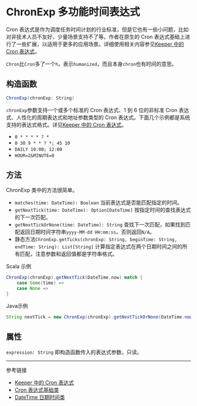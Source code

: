 # ChronExp 多功能时间表达式

Cron 表达式是作为调度任务时间计划的行业标准，但是它也有一些小问题，比如对非技术人员不友好、少量场景支持不了等。作者在原生的 Cron 表达式基础上进行了一些扩展，以适用于更多的应用场景。详细使用相关内容参见[Keeper 中的 Cron 表达式](/keeper/cron.md)。

`Chron`比`Cron`多了一个`h`，表示`humanized`，而且本身`chron`也有时间的意思。

## 构造函数

```scala
ChronExp(chronExp: String)
```

`chronExp`参数支持一个或多个标准的 Cron 表达式、1 到 6 位的非标准 Cron 表达式、人性化的周期表达式和地址参数类型的 Cron 表达式。下面几个示例都是系统支持的表达式格式。详见[Keeper 中的 Cron 表达式](/keeper/cron.md)。

* `0 * * * * ? *`
* `0 30 9 * * ? *; 45 10`
* `DAILY 10:00; 12:00`
* `HOUR=2&MINUTE=0`

## 方法

ChronExp 类中的方法很简单。

* `matches(time: DateTime): Boolean` 当前表达式是否能匹配指定的时间。
* `getNextTick(time: DateTime): Option[DateTime]` 按指定时间的查找表达式的下一次匹配。
* `getNextTickOrNone(time: DateTime): String` 查找下一次匹配，如果找到匹配返回日期时间字符串`yyyy-MM-dd HH:mm:ss`，否则返回`N/A`。
* 静态方法`ChronExp.getTicks(chronExp: String, beginTime: String, endTime: String): List[String]` 计算指定表达式在两个日期时间之间的所有匹配，注意参数和返回值都是字符串格式。

Scala 示例

```scala
ChronExp(chronExp).getNextTick(DateTime.now) match {
    case Some(time) => 
    case None =>
}
```

Java示例

```java
String nextTick = new ChronExp(chronExp).getNextTickOrNone(DateTime.now());
```

## 属性

`expression: String` 即构造函数传入的表达式参数，只读。

---
参考链接

* [Keeper 中的 Cron 表达式](/keeper/cron.md)
* [Cron 表达式基础类](/datahub/cron.md)
* [DateTime 日期时间类](/datahub/datetime.md)